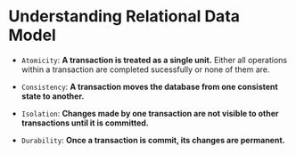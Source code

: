 # Understanding Relational Data Model

- `Atomicity`: **A transaction is treated as a single unit.** Either all operations within a transaction are completed sucessfully or none of them are.

- `Consistency`: **A transaction moves the database from one consistent state to another.**

- `Isolation`: **Changes made by one transaction are not visible to other transactions until it is committed.**

- `Durability`: **Once a transaction is commit, its changes are permanent.**
